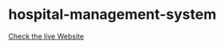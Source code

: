# hospital-management-system
<a href="https://anamulhaquen.github.io/hospital-management-system/" target="_blank">Check the live Website</a>
